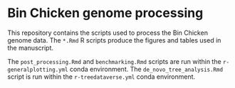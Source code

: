 # Bin Chicken genome processing

This repository contains the scripts used to process the Bin Chicken genome data.
The `*.Rmd` R scripts produce the figures and tables used in the manuscript.

The `post_processing.Rmd` and `benchmarking.Rmd` scripts are run within the `r-generalplotting.yml` conda environment.
The `de_novo_tree_analysis.Rmd` script is run within the `r-treedataverse.yml` conda environment.
